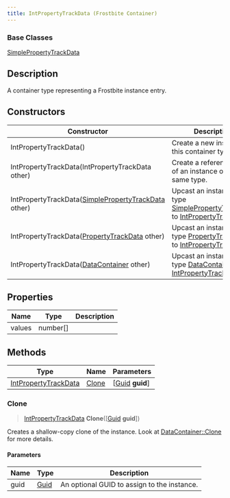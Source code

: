 ```yaml
---
title: IntPropertyTrackData (Frostbite Container)
---
```

### Base Classes

[SimplePropertyTrackData](SimplePropertyTrackData)

## Description

A container type representing a Frostbite instance entry.

## Constructors

| Constructor                                                                     | Description                                                                                                                     |
| ------------------------------------------------------------------------------- | ------------------------------------------------------------------------------------------------------------------------------- |
| IntPropertyTrackData()                                                          | Create a new instance of this container type.                                                                                   |
| IntPropertyTrackData(IntPropertyTrackData other)                                | Create a reference copy of an instance of the same type.                                                                        |
| IntPropertyTrackData([SimplePropertyTrackData](SimplePropertyTrackData) other)  | Upcast an instance of type [SimplePropertyTrackData](SimplePropertyTrackData) to [IntPropertyTrackData](IntPropertyTrackData).  |
| IntPropertyTrackData([PropertyTrackData](PropertyTrackData) other)              | Upcast an instance of type [PropertyTrackData](PropertyTrackData) to [IntPropertyTrackData](IntPropertyTrackData).              |
| IntPropertyTrackData([DataContainer](/vext/ref/cls/shr/datacontainer) other) | Upcast an instance of type [DataContainer](/vext/ref/cls/shr/datacontainer) to [IntPropertyTrackData](IntPropertyTrackData). |

## Properties

| Name   | Type       | Description |
| ------ | ---------- | ----------- |
| values | number\[\] |             |

## Methods

| Type                                         | Name            | Parameters                                     |
| -------------------------------------------- | --------------- | ---------------------------------------------- |
| [IntPropertyTrackData](IntPropertyTrackData) | [Clone](#clone) | \[[Guid](/vext/ref/cls/shr/guid) **guid**\] |

### Clone

> [IntPropertyTrackData](IntPropertyTrackData) **Clone**(\[[Guid](/vext/ref/cls/shr/guid) **guid**\])

Creates a shallow-copy clone of the instance. Look at [DataContainer::Clone](/vext/ref/cls/shr/datacontainer#clone) for more details.

#### Parameters

| Name | Type         | Description                                 |
| ---- | ------------ | ------------------------------------------- |
| guid | [Guid](Guid) | An optional GUID to assign to the instance. |
